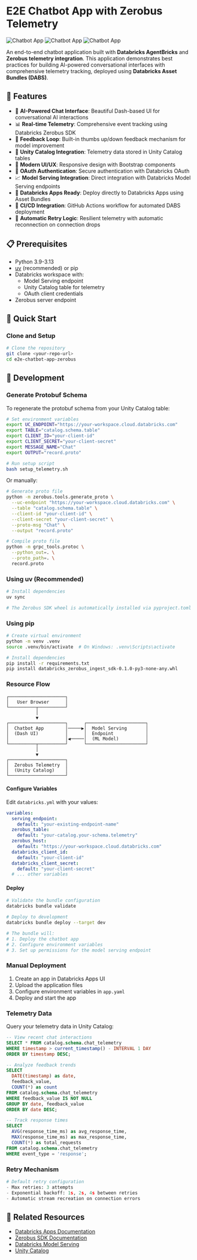 # E2E Chatbot App with Zerobus Telemetry

![Chatbot App](assets/chatbot0.png)
![Chatbot App](assets/chatbot2.png)
![Chatbot App](assets/chatbot1.png)

An end-to-end chatbot application built with **Databricks AgentBricks** and **Zerobus telemetry integration**. This application demonstrates best practices for building AI-powered conversational interfaces with comprehensive telemetry tracking, deployed using **Databricks Asset Bundles (DABS)**.

## 🌟 Features

- 🤖 **AI-Powered Chat Interface**: Beautiful Dash-based UI for conversational AI interactions
- 📊 **Real-time Telemetry**: Comprehensive event tracking using Databricks Zerobus SDK
- 🔄 **Feedback Loop**: Built-in thumbs up/down feedback mechanism for model improvement
- 💾 **Unity Catalog Integration**: Telemetry data stored in Unity Catalog tables
- 🎨 **Modern UI/UX**: Responsive design with Bootstrap components
- 🔐 **OAuth Authentication**: Secure authentication with Databricks OAuth
- 📈 **Model Serving Integration**: Direct integration with Databricks Model Serving endpoints
- 🚀 **Databricks Apps Ready**: Deploy directly to Databricks Apps using Asset Bundles
- 🔄 **CI/CD Integration**: GitHub Actions workflow for automated DABS deployment
- 🔁 **Automatic Retry Logic**: Resilient telemetry with automatic reconnection on connection drops

## 📋 Prerequisites

- Python 3.9-3.13
- [uv](https://github.com/astral-sh/uv) (recommended) or pip
- Databricks workspace with:
  - Model Serving endpoint
  - Unity Catalog table for telemetry
  - OAuth client credentials
- Zerobus server endpoint

## 🚀 Quick Start

### Clone and Setup

```bash
# Clone the repository
git clone <your-repo-url>
cd e2e-chatbot-app-zerobus
```

## 🔧 Development

### Generate Protobuf Schema

To regenerate the protobuf schema from your Unity Catalog table:

```bash
# Set environment variables
export UC_ENDPOINT="https://your-workspace.cloud.databricks.com"
export TABLE="catalog.schema.table"
export CLIENT_ID="your-client-id"
export CLIENT_SECRET="your-client-secret"
export MESSAGE_NAME="Chat"
export OUTPUT="record.proto"

# Run setup script
bash setup_telemetry.sh
```

Or manually:

```bash
# Generate proto file
python -m zerobus.tools.generate_proto \
  --uc-endpoint "https://your-workspace.cloud.databricks.com" \
  --table "catalog.schema.table" \
  --client-id "your-client-id" \
  --client-secret "your-client-secret" \
  --proto-msg "Chat" \
  --output "record.proto"

# Compile proto file
python -m grpc_tools.protoc \
  --python_out=. \
  --proto_path=. \
  record.proto
```

### Using uv (Recommended)

```bash
# Install dependencies
uv sync

# The Zerobus SDK wheel is automatically installed via pyproject.toml
```

### Using pip

```bash
# Create virtual environment
python -m venv .venv
source .venv/bin/activate  # On Windows: .venv\Scripts\activate

# Install dependencies
pip install -r requirements.txt
pip install databricks_zerobus_ingest_sdk-0.1.0-py3-none-any.whl
```

### Resource Flow

```text
┌─────────────────────┐
│   User Browser      │
└──────────┬──────────┘
           │
           ▼
┌─────────────────────┐      ┌──────────────────────┐
│  Chatbot App        │─────▶│  Model Serving       │
│  (Dash UI)          │      │  Endpoint            │
│                     │◀─────│  (ML Model)          │
└──────────┬──────────┘      └──────────────────────┘
           │
           ▼
┌─────────────────────┐
│  Zerobus Telemetry  │
│  (Unity Catalog)    │
└─────────────────────┘
```

#### Configure Variables

Edit `databricks.yml` with your values:

```yaml
variables:
  serving_endpoint:
    default: "your-existing-endpoint-name"
  zerobus_table:
    default: "your-catalog.your-schema.telemetry"
  zerobus_host:
    default: "https://your-workspace.cloud.databricks.com"
  databricks_client_id:
    default: "your-client-id"
  databricks_client_secret:
    default: "your-client-secret"
  # ... other variables
```

#### Deploy

```bash
# Validate the bundle configuration
databricks bundle validate

# Deploy to development
databricks bundle deploy --target dev

# The bundle will:
# 1. Deploy the chatbot app
# 2. Configure environment variables
# 3. Set up permissions for the model serving endpoint
```

### Manual Deployment

1. Create an app in Databricks Apps UI
2. Upload the application files
3. Configure environment variables in `app.yaml`
4. Deploy and start the app

### Telemetry Data

Query your telemetry data in Unity Catalog:

```sql
-- View recent chat interactions
SELECT * FROM catalog.schema.chat_telemetry
WHERE timestamp > current_timestamp() - INTERVAL 1 DAY
ORDER BY timestamp DESC;

-- Analyze feedback trends
SELECT 
  DATE(timestamp) as date,
  feedback_value,
  COUNT(*) as count
FROM catalog.schema.chat_telemetry
WHERE feedback_value IS NOT NULL
GROUP BY date, feedback_value
ORDER BY date DESC;

-- Track response times
SELECT 
  AVG(response_time_ms) as avg_response_time,
  MAX(response_time_ms) as max_response_time,
  COUNT(*) as total_requests
FROM catalog.schema.chat_telemetry
WHERE event_type = 'response';
```


### Retry Mechanism

```python
# Default retry configuration
- Max retries: 3 attempts
- Exponential backoff: 1s, 2s, 4s between retries
- Automatic stream recreation on connection errors
```
## 🔗 Related Resources

- [Databricks Apps Documentation](https://docs.databricks.com/apps/)
- [Zerobus SDK Documentation](https://docs.databricks.com/zerobus/)
- [Databricks Model Serving](https://docs.databricks.com/machine-learning/model-serving/)
- [Unity Catalog](https://docs.databricks.com/unity-catalog/)
